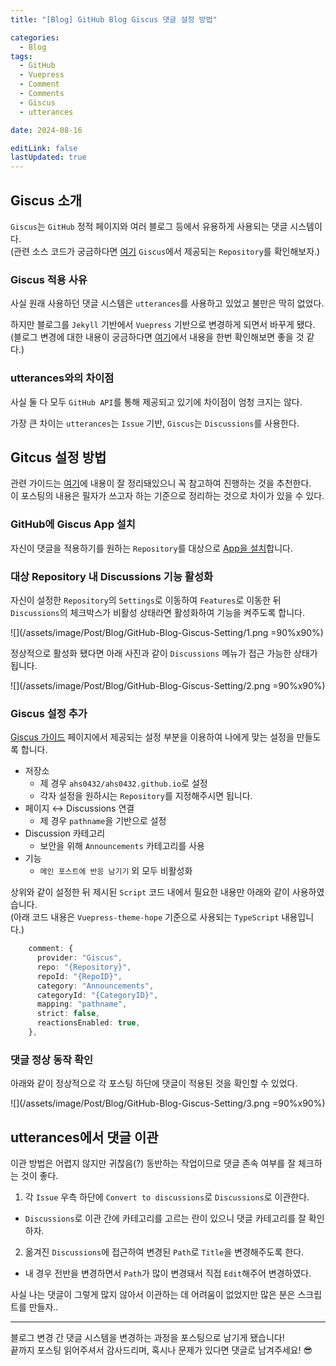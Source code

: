 ```yaml
---
title: "[Blog] GitHub Blog Giscus 댓글 설정 방법"

categories:
  - Blog
tags:
  - GitHub
  - Vuepress
  - Comment
  - Comments
  - Giscus
  - utterances

date: 2024-08-16

editLink: false
lastUpdated: true
---
```


## Giscus 소개
`Giscus`는 `GitHub` 정적 페이지와 여러 블로그 등에서 유용하게 사용되는 댓글 시스템이다.  
(관련 소스 코드가 궁금하다면 [여기](https://github.com/giscus/giscus) `Giscus`에서 제공되는 `Repository`를 확인해보자.)

### Giscus 적용 사유
사실 원래 사용하던 댓글 시스템은 `utterances`를 사용하고 있었고 불만은 딱히 없었다.

하지만 블로그를 `Jekyll` 기반에서 `Vuepress` 기반으로 변경하게 되면서 바꾸게 됐다.  
(블로그 변경에 대한 내용이 궁금하다면 [여기](/posts/Personal/Blog/Migrate-Jekyll-to-Vuepress.html)에서 내용을 한번 확인해보면 좋을 것 같다.)

### utterances와의 차이점
사실 둘 다 모두 `GitHub API`를 통해 제공되고 있기에 차이점이 엄청 크지는 않다.

가장 큰 차이는 `utterances`는 `Issue` 기반, `Giscus`는 `Discussions`를 사용한다.

## Gitcus 설정 방법
관련 가이드는 [여기](https://giscus.app/ko)에 내용이 잘 정리돼있으니 꼭 참고하여 진행하는 것을 추천한다.  
이 포스팅의 내용은 필자가 쓰고자 하는 기준으로 정리하는 것으로 차이가 있을 수 있다.

### GitHub에 Giscus App 설치
자신이 댓글을 적용하기를 원하는 `Repository`를 대상으로 [App을 설치](https://github.com/apps/giscus)합니다.

### 대상 Repository 내 Discussions 기능 활성화
자신이 설정한 `Repository`의 `Settings`로 이동하여 `Features`로 이동한 뒤  
`Discussions`의 체크박스가 비활성 상태라면 활성화하여 기능을 켜주도록 합니다.

![](/assets/image/Post/Blog/GitHub-Blog-Giscus-Setting/1.png =90%x90%)

정상적으로 활성화 됐다면 아래 사진과 같이 `Discussions` 메뉴가 접근 가능한 상태가 됩니다.

![](/assets/image/Post/Blog/GitHub-Blog-Giscus-Setting/2.png =90%x90%)

### Giscus 설정 추가
[Giscus 가이드](https://giscus.app/ko) 페이지에서 제공되는 설정 부분을 이용하여 나에게 맞는 설정을 만들도록 합니다.

- 저장소
  - 제 경우 `ahs0432/ahs0432.github.io`로 설정
  - 각자 설정을 원하시는 `Repository`를 지정해주시면 됩니다.
- 페이지 ↔️ Discussions 연결
  - 제 경우 `pathname`을 기반으로 설정
- Discussion 카테고리
  - 보안을 위해 `Announcements` 카테고리를 사용
- 기능
  - `메인 포스트에 반응 남기기` 외 모두 비활성화

상위와 같이 설정한 뒤 제시된 `Script` 코드 내에서 필요한 내용만 아래와 같이 사용하였습니다.  
(아래 코드 내용은 `Vuepress-theme-hope` 기준으로 사용되는 `TypeScript` 내용입니다.)

```typescript
    comment: {
      provider: "Giscus",
      repo: "{Repository}",
      repoId: "{RepoID}",
      category: "Announcements",
      categoryId: "{CategoryID}",
      mapping: "pathname",
      strict: false,
      reactionsEnabled: true,
    },
```

### 댓글 정상 동작 확인

아래와 같이 정상적으로 각 포스팅 하단에 댓글이 적용된 것을 확인할 수 있었다.

![](/assets/image/Post/Blog/GitHub-Blog-Giscus-Setting/3.png =90%x90%)


## utterances에서 댓글 이관
이관 방법은 어렵지 않지만 귀찮음(?) 동반하는 작업이므로 댓글 존속 여부를 잘 체크하는 것이 좋다.

1. 각 `Issue` 우측 하단에 `Convert to discussions`로 `Discussions`로 이관한다. 
- `Discussions`로 이관 간에 카테고리를 고르는 란이 있으니 댓글 카테고리를 잘 확인하자. 
2. 옮겨진 `Discussions`에 접근하여 변경된 `Path`로 `Title`을 변경해주도록 한다.
- 내 경우 전반을 변경하면서 `Path`가 많이 변경돼서 직접 `Edit`해주어 변경하였다.

사실 나는 댓글이 그렇게 많지 않아서 이관하는 데 어려움이 없었지만 많은 분은 스크립트를 만들자..

- - -

블로그 변경 간 댓글 시스템을 변경하는 과정을 포스팅으로 남기게 됐습니다!  
끝까지 포스팅 읽어주셔서 감사드리며, 혹시나 문제가 있다면 댓글로 남겨주세요! 😎